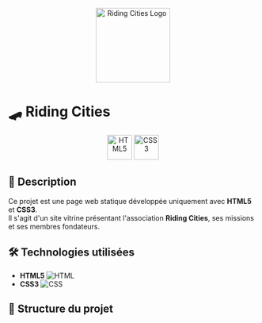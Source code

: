 <p align="center">
  <img src="logo.png" alt="Riding Cities Logo" width="150">
</p>

# 🛹 Riding Cities

<p align="center">
  <img src="https://cdn.jsdelivr.net/gh/devicons/devicon/icons/html5/html5-original.svg" alt="HTML5" width="50"/>
  <img src="https://cdn.jsdelivr.net/gh/devicons/devicon/icons/css3/css3-original.svg" alt="CSS3" width="50"/>
</p>

## 📖 Description
Ce projet est une page web statique développée uniquement avec **HTML5** et **CSS3**.  
Il s'agit d'un site vitrine présentant l'association **Riding Cities**, ses missions et ses membres fondateurs.

## 🛠 Technologies utilisées
- **HTML5** ![HTML](https://img.shields.io/badge/HTML5-E34F26?style=flat-square&logo=html5&logoColor=white)
- **CSS3** ![CSS](https://img.shields.io/badge/CSS3-1572B6?style=flat-square&logo=css3&logoColor=white)

## 📂 Structure du projet
